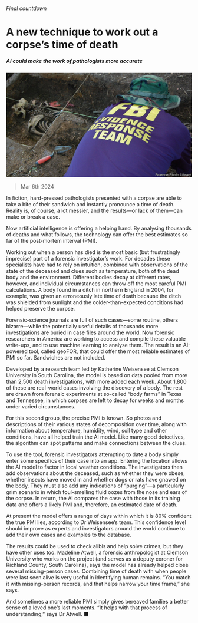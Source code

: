 ###### Final countdown

# A new technique to work out a corpse’s time of death 

##### AI could make the work of pathologists more accurate 

![image](images/20240309_STP502.jpg) 

> Mar 6th 2024 

In fiction, hard-pressed pathologists presented with a corpse are able to take a bite of their sandwich and instantly pronounce a time of death. Reality is, of course, a lot messier, and the results—or lack of them—can make or break a case.

Now artificial intelligence is offering a helping hand. By analysing thousands of deaths and what follows, the technology can offer the best estimates so far of the post-mortem interval (PMI).

Working out when a person has died is the most basic (but frustratingly imprecise) part of a forensic investigator’s work. For decades these specialists have had to rely on intuition, combined with observations of the state of the deceased and clues such as temperature, both of the dead body and the environment. Different bodies decay at different rates, however, and individual circumstances can throw off the most careful PMI calculations. A body found in a ditch in northern England in 2004, for example, was given an erroneously late time of death because the ditch was shielded from sunlight and the colder-than-expected conditions had helped preserve the corpse. 

Forensic-science journals are full of such cases—some routine, others bizarre—while the potentially useful details of thousands more investigations are buried in case files around the world. Now forensic researchers in America are working to access and compile these valuable write-ups, and to use machine learning to analyse them. The result is an AI-powered tool, called geoFOR, that could offer the most reliable estimates of PMI so far. Sandwiches are not included.

Developed by a research team led by Katherine Weisensee at Clemson University in South Carolina, the model is based on data pooled from more than 2,500 death investigations, with more added each week. About 1,800 of these are real-world cases involving the discovery of a body. The rest are drawn from forensic experiments at so-called “body farms” in Texas and Tennessee, in which corpses are left to decay for weeks and months under varied circumstances. 

For this second group, the precise PMI is known. So photos and descriptions of their various states of decomposition over time, along with information about temperature, humidity, wind, soil type and other conditions, have all helped train the AI model. Like many good detectives, the algorithm can spot patterns and make connections between the clues.

To use the tool, forensic investigators attempting to date a body simply enter some specifics of their case into an app. Entering the location allows the AI model to factor in local weather conditions. The investigators then add observations about the deceased, such as whether they were obese, whether insects have moved in and whether dogs or rats have gnawed on the body. They must also add any indications of “purging”—a particularly grim scenario in which foul-smelling fluid oozes from the nose and ears of the corpse. In return, the AI compares the case with those in its training data and offers a likely PMI and, therefore, an estimated date of death.

At present the model offers a range of days within which it is 80% confident the true PMI lies, according to Dr Weisensee’s team. This confidence level should improve as experts and investigators around the world continue to add their own cases and examples to the database.

The results could be used to check alibis and help solve crimes, but they have other uses too. Madeline Atwell, a forensic anthropologist at Clemson University who works on the project (and serves as a deputy coroner for Richland County, South Carolina), says the model has already helped close several missing-person cases. Combining time of death with when people were last seen alive is very useful in identifying human remains. “You match it with missing-person records, and that helps narrow your time frame,” she says.

And sometimes a more reliable PMI simply gives bereaved families a better sense of a loved one’s last moments. “It helps with that process of understanding,” says Dr Atwell. ■


